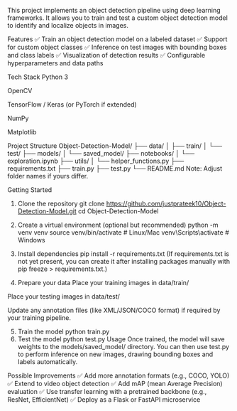 This project implements an object detection pipeline using deep learning frameworks. It allows you to train and test a custom object detection model to identify and localize objects in images.

Features
✅ Train an object detection model on a labeled dataset
✅ Support for custom object classes
✅ Inference on test images with bounding boxes and class labels
✅ Visualization of detection results
✅ Configurable hyperparameters and data paths

Tech Stack
Python 3

OpenCV

TensorFlow / Keras (or PyTorch if extended)

NumPy

Matplotlib

Project Structure
Object-Detection-Model/
├── data/
│   ├── train/
│   └── test/
├── models/
│   └── saved_model/
├── notebooks/
│   └── exploration.ipynb
├── utils/
│   └── helper_functions.py
├── requirements.txt
├── train.py
├── test.py
└── README.md
Note: Adjust folder names if yours differ.

Getting Started
1. Clone the repository
git clone https://github.com/justprateek10/Object-Detection-Model.git
cd Object-Detection-Model
2. Create a virtual environment (optional but recommended)
python -m venv venv
source venv/bin/activate        # Linux/Mac
venv\Scripts\activate           # Windows
3. Install dependencies
pip install -r requirements.txt
(If requirements.txt is not yet present, you can create it after installing packages manually with pip freeze > requirements.txt.)

4. Prepare your data
Place your training images in data/train/

Place your testing images in data/test/

Update any annotation files (like XML/JSON/COCO format) if required by your training pipeline.

5. Train the model
python train.py
6. Test the model
python test.py
Usage
Once trained, the model will save weights to the models/saved_model/ directory. You can then use test.py to perform inference on new images, drawing bounding boxes and labels automatically.

Possible Improvements
✅ Add more annotation formats (e.g., COCO, YOLO)
✅ Extend to video object detection
✅ Add mAP (mean Average Precision) evaluation
✅ Use transfer learning with a pretrained backbone (e.g., ResNet, EfficientNet)
✅ Deploy as a Flask or FastAPI microservice
